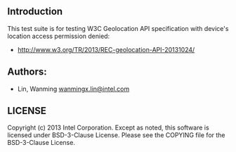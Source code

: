 ## Introduction

This test suite is for testing W3C Geolocation API specification
with device's location access permission denied:
* http://www.w3.org/TR/2013/REC-geolocation-API-20131024/

## Authors:

* Lin, Wanming <wanmingx.lin@intel.com>

## LICENSE

Copyright (c) 2013 Intel Corporation.
Except as noted, this software is licensed under BSD-3-Clause License.
Please see the COPYING file for the BSD-3-Clause License.
